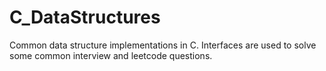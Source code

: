 # C_DataStructures
Common data structure implementations in C. Interfaces are used to solve some common interview and leetcode questions.
